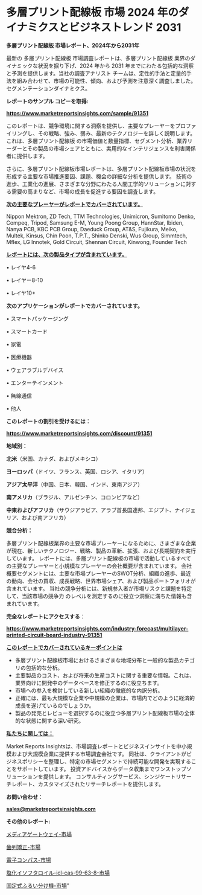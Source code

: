 # 多層プリント配線板 市場 2024 年のダイナミクスとビジネストレンド 2031

<strong>多層プリント配線板 市場レポート、2024年から2031年</strong>

最新の 多層プリント配線板 市場調査レポートは、多層プリント配線板 業界のダイナミックな状況を掘り下げ、2024 年から 2031 年までにわたる包括的な洞察と予測を提供します。当社の調査アナリスト チームは、定性的手法と定量的手法を組み合わせて、市場の可能性、傾向、および予測を注意深く調査しました。 セグメンテーションダイナミクス。



<strong>レポートのサンプル コピーを取得:</strong> <a href=https://www.marketreportsinsights.com/sample/91351>

<strong><u>https://www.marketreportsinsights.com/sample/91351</u></strong></a>

このレポートは、競争環境に関する洞察を提供し、主要なプレーヤーをプロファイリングし、その戦略、強み、弱み、最新のテクノロジーを詳しく説明します。 これは、多層プリント配線板 の市場価値と数量指標、セグメント分析、業界リーダーとその製品の市場シェアとともに、実用的なインテリジェンスを利害関係者に提供します。

さらに、多層プリント配線板市場レポートは、多層プリント配線板市場の状況を形成する主要な市場推進要因、課題、機会の詳細な分析を提供します。 技術の進歩、工業化の進展、さまざまな分野にわたる人間工学的ソリューションに対する需要の高まりなど、市場の成長を促進する要因を調査します。



<strong><u>次の主要なプレーヤーがレポートでカバーされています。</u></strong>

Nippon Mektron, ZD Tech, TTM Technologies, Unimicron, Sumitomo Denko, Compeq, Tripod, Samsung E-M, Young Poong Group, HannStar, Ibiden, Nanya PCB, KBC PCB Group, Daeduck Group, AT&S, Fujikura, Meiko, Multek, Kinsus, Chin Poon, T.P.T., Shinko Denski, Wus Group, Simmtech, Mflex, LG Innotek, Gold Circuit, Shennan Circuit, Kinwong, Founder Tech



<strong><u><b>レポートには、次の製品タイプが含まれています。</b></u></strong>

• レイヤ4-6

• レイヤー8-10

• レイヤ10+



<strong><b>次のアプリケーションがレポートでカバーされています。</b></strong>

• スマートパッケージング

• スマートカード

• 家電

• 医療機器

• ウェアラブルデバイス

• エンターテインメント

• 無線通信

• 他人



<strong><b>このレポートの割引を受けるには：</b></strong><a href=https://www.marketreportsinsights.com/discount/91351>

<strong><u>https://www.marketreportsinsights.com/discount/91351</u></strong></a>



<strong>地域別：</strong>



<strong>北米</strong>（米国、カナダ、およびメキシコ）



<strong>ヨーロッパ</strong>（ドイツ、フランス、英国、ロシア、イタリア）



<strong>アジア太平洋</strong>（中国、日本、韓国、インド、東南アジア）



<strong>南アメリカ</strong>（ブラジル、アルゼンチン、コロンビアなど）



<strong>中東およびアフリカ</strong>（サウジアラビア、アラブ首長国連邦、エジプト、ナイジェリア、および南アフリカ）



<strong>競合分析：</strong>

多層プリント配線板業界の主要な市場プレーヤーになるために、さまざまな企業が現在、新しいテクノロジー、戦略、製品の革新、拡張、および長期契約を実行しています。 レポートには、多層プリント配線板の市場で活動しているすべての主要なプレーヤーと小規模なプレーヤーの会社概要が含まれています。 会社概要セグメントには、主要な市場プレーヤーのSWOT分析、組織の進歩、最近の動向、会社の買収、成長戦略、世界市場シェア、および製品ポートフォリオが含まれています。 当社の競争分析には、新規参入者が市場リスクと課題を特定して、当該市場の競争力 のレベルを測定するのに役立つ洞察に満ちた情報も含まれています。



<strong>完全なレポートにアクセスする</strong>：

<a href=https://www.marketreportsinsights.com/industry-forecast/multilayer-printed-circuit-board-industry-91351>

<strong><u>https://www.marketreportsinsights.com/industry-forecast/multilayer-printed-circuit-board-industry-91351</u></strong></a>



<strong><u><b>このレポートでカバーされているキーポイントは</b></u></strong>
<ul>
  <li>多層プリント配線板市場におけるさまざまな地域分布と一般的な製品カテゴリの包括的な分析。</li>
  <li>主要製品のコスト、および将来の生産コストに関する重要な情報。これは、業界向けに開発中のデータベースを修正するのに役立ちます。</li>
  <li>市場への参入を検討している新しい組織の徹底的な内訳分析。</li>
  <li>正確には、最も大規模な企業や中規模の企業は、市場内でどのように経済的成長を遂げているのでしょうか。</li>
  <li>製品の発売とレビューを選択するのに役立つ多層プリント配線板市場の全体的な状態に関する深い研究。</li>
</ul>


<strong><u><b>私たちに関しては：</b></u></strong>

Market Reports Insightsは、市場調査レポートとビジネスインサイトを中小規模および大規模企業に提供する市場調査会社です。 同社は、クライアントがビジネスポリシーを整理し、特定の市場セグメントで持続可能な開発を実現することをサポートしています。 投資アドバイスからデータ収集までワンストップソリューションを提供します。 コンサルティングサービス、シンジケートリサーチレポート、カスタマイズされたリサーチレポートを提供します。



<strong><b>お問い合わせ</b></strong>：

<a href=mailto:sales@marketreportsinsights.com>

<strong><u>sales@marketreportsinsights.com</u></strong></a>



<strong>その他のレポート:</strong>

<a href=https://www.linkedin.com/pulse/メディアゲートウェイ-市場-2023-推進要因と成長機会-2030-analytics-achievers-24-analysis-bcuzf/>メディアゲートウェイ-市場</a>

<a href=https://www.linkedin.com/pulse/歯列矯正-市場-2023-年のダイナミクスとビジネストレンド-2030-pr-news-hub-0cfof/>歯列矯正-市場</a>

<a href=https://www.linkedin.com/pulse/電子コンパス-市場-2023-新興市場-将来の動向と市場需要-2030-analytics-achievers-24-analysis-mrrmf/>電子コンパス-市場</a>

<a href=https://www.linkedin.com/pulse/塩化イソフタロイル-icl-cas-99-63-8-市場-2023-最新の-7adrf/>塩化イソフタロイル-icl-cas-99-63-8-市場</a>

<a href=https://www.linkedin.com/pulse/固定式ふるい分け機-市場-2023-収益と成長ドライバー-2030-fhkpf/>固定式ふるい分け機-市場</a>"
